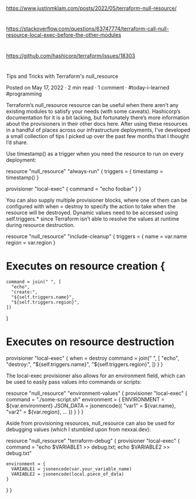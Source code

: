 ##
#
https://www.justinmklam.com/posts/2022/05/terraform-null-resource/
#
https://stackoverflow.com/questions/63747774/terraform-call-null-resource-local-exec-before-the-other-modules
#
https://github.com/hashicorp/terraform/issues/18303
#
##

Tips and Tricks with Terraform's null_resource

  Posted on May 17, 2022   ·   2 min read   ·   1 comment   ·   #today-i-learned  #programming 

Terraform’s null_resource resource can be useful when there aren’t any existing modules to satisfy your needs (with some caveats). Hashicorp’s documentation for it is a bit lacking, but fortunately there’s more information about the provisioners in their other docs here. After using these resources in a handful of places across our infrastructure deployments, I’ve developed a small collection of tips I picked up over the past few months that I thought I’d share.

Use timestamp() as a trigger when you need the resource to run on every deployment:

resource "null_resource" "always-run" {
  triggers = {
    timestamp = timestamp()
  }

  provisioner "local-exec" {
    command = "echo foobar"
  }
}

You can also supply multiple provisioner blocks, where one of them can be configured with when = destroy to specify the action to take when the resource will be destroyed. Dynamic values need to be accessed using self.triggers.* since Terraform isn’t able to resolve the values at runtime during resource destruction.

resource "null_resource" "include-cleanup" {
  triggers = {
    name   = var.name
    region = var.region
  }

  # Executes on resource creation {
    command = join(" ", [
      "echo",
      "create:",
      "${self.triggers.name}",
      "${self.triggers.region}",
    ])
  }

  # Executes on resource destruction
  provisioner "local-exec" {
    when = destroy
    command = join(" ", [
      "echo",
      "destroy:",
      "${self.triggers.name}",
      "${self.triggers.region}",
    ])
  }
}

The local-exec provisioner also allows for an environment field, which can be used to easily pass values into commands or scripts:

resource "null_resource" "environment-values" {
  provisioner "local-exec" {
    command = "./some-script.sh"
    environment = {
      ENVIRONMENT = ${var.environment}
      JSON_DATA = jsonencode({
          "var1" = ${var.name},
          "var2" = ${var.region},
          ...
      })
    }
  }
}

Aside from provisioning resources, null_resource can also be used for debugging values (which I stumbled upon from nexxai.dev):

resource "null_resource" "terraform-debug" {
  provisioner "local-exec" {
    command = "echo $VARIABLE1 >> debug.txt; echo $VARIABLE2 >> debug.txt"

    environment = {
      VARIABLE1 = jsonencode(var.your_variable_name)
      VARIABLE2 = jsonencode(local.piece_of_data)
    }
  }
}
